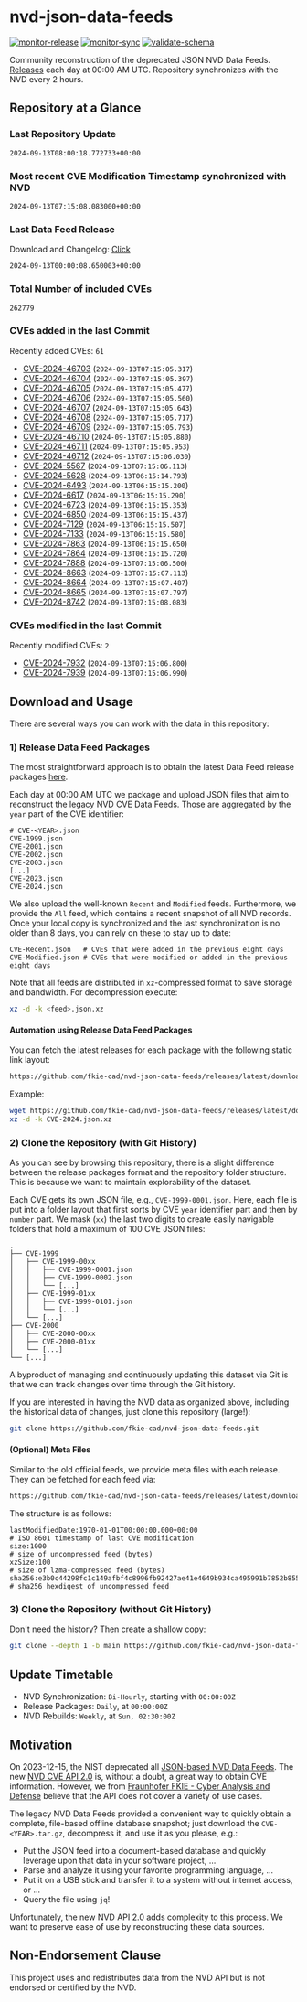 # nvd-json-data-feeds

[![monitor-release](https://github.com/fkie-cad/nvd-json-data-feeds/actions/workflows/monitor_release.yml/badge.svg)](https://github.com/fkie-cad/nvd-json-data-feeds/actions/workflows/monitor_release.yml)
[![monitor-sync](https://github.com/fkie-cad/nvd-json-data-feeds/actions/workflows/monitor_sync.yml/badge.svg)](https://github.com/fkie-cad/nvd-json-data-feeds/actions/workflows/monitor_sync.yml)
[![validate-schema](https://github.com/fkie-cad/nvd-json-data-feeds/actions/workflows/validate_schema.yml/badge.svg)](https://github.com/fkie-cad/nvd-json-data-feeds/actions/workflows/validate_schema.yml)

Community reconstruction of the deprecated JSON NVD Data Feeds.
[Releases](https://github.com/fkie-cad/nvd-json-data-feeds/releases/latest) each day at 00:00 AM UTC.
Repository synchronizes with the NVD every 2 hours.

## Repository at a Glance

### Last Repository Update

```plain
2024-09-13T08:00:18.772733+00:00
```

### Most recent CVE Modification Timestamp synchronized with NVD

```plain
2024-09-13T07:15:08.083000+00:00
```

### Last Data Feed Release

Download and Changelog: [Click](https://github.com/fkie-cad/nvd-json-data-feeds/releases/latest)

```plain
2024-09-13T00:00:08.650003+00:00
```

### Total Number of included CVEs

```plain
262779
```

### CVEs added in the last Commit

Recently added CVEs: `61`

- [CVE-2024-46703](CVE-2024/CVE-2024-467xx/CVE-2024-46703.json) (`2024-09-13T07:15:05.317`)
- [CVE-2024-46704](CVE-2024/CVE-2024-467xx/CVE-2024-46704.json) (`2024-09-13T07:15:05.397`)
- [CVE-2024-46705](CVE-2024/CVE-2024-467xx/CVE-2024-46705.json) (`2024-09-13T07:15:05.477`)
- [CVE-2024-46706](CVE-2024/CVE-2024-467xx/CVE-2024-46706.json) (`2024-09-13T07:15:05.560`)
- [CVE-2024-46707](CVE-2024/CVE-2024-467xx/CVE-2024-46707.json) (`2024-09-13T07:15:05.643`)
- [CVE-2024-46708](CVE-2024/CVE-2024-467xx/CVE-2024-46708.json) (`2024-09-13T07:15:05.717`)
- [CVE-2024-46709](CVE-2024/CVE-2024-467xx/CVE-2024-46709.json) (`2024-09-13T07:15:05.793`)
- [CVE-2024-46710](CVE-2024/CVE-2024-467xx/CVE-2024-46710.json) (`2024-09-13T07:15:05.880`)
- [CVE-2024-46711](CVE-2024/CVE-2024-467xx/CVE-2024-46711.json) (`2024-09-13T07:15:05.953`)
- [CVE-2024-46712](CVE-2024/CVE-2024-467xx/CVE-2024-46712.json) (`2024-09-13T07:15:06.030`)
- [CVE-2024-5567](CVE-2024/CVE-2024-55xx/CVE-2024-5567.json) (`2024-09-13T07:15:06.113`)
- [CVE-2024-5628](CVE-2024/CVE-2024-56xx/CVE-2024-5628.json) (`2024-09-13T06:15:14.793`)
- [CVE-2024-6493](CVE-2024/CVE-2024-64xx/CVE-2024-6493.json) (`2024-09-13T06:15:15.200`)
- [CVE-2024-6617](CVE-2024/CVE-2024-66xx/CVE-2024-6617.json) (`2024-09-13T06:15:15.290`)
- [CVE-2024-6723](CVE-2024/CVE-2024-67xx/CVE-2024-6723.json) (`2024-09-13T06:15:15.353`)
- [CVE-2024-6850](CVE-2024/CVE-2024-68xx/CVE-2024-6850.json) (`2024-09-13T06:15:15.437`)
- [CVE-2024-7129](CVE-2024/CVE-2024-71xx/CVE-2024-7129.json) (`2024-09-13T06:15:15.507`)
- [CVE-2024-7133](CVE-2024/CVE-2024-71xx/CVE-2024-7133.json) (`2024-09-13T06:15:15.580`)
- [CVE-2024-7863](CVE-2024/CVE-2024-78xx/CVE-2024-7863.json) (`2024-09-13T06:15:15.650`)
- [CVE-2024-7864](CVE-2024/CVE-2024-78xx/CVE-2024-7864.json) (`2024-09-13T06:15:15.720`)
- [CVE-2024-7888](CVE-2024/CVE-2024-78xx/CVE-2024-7888.json) (`2024-09-13T07:15:06.500`)
- [CVE-2024-8663](CVE-2024/CVE-2024-86xx/CVE-2024-8663.json) (`2024-09-13T07:15:07.113`)
- [CVE-2024-8664](CVE-2024/CVE-2024-86xx/CVE-2024-8664.json) (`2024-09-13T07:15:07.487`)
- [CVE-2024-8665](CVE-2024/CVE-2024-86xx/CVE-2024-8665.json) (`2024-09-13T07:15:07.797`)
- [CVE-2024-8742](CVE-2024/CVE-2024-87xx/CVE-2024-8742.json) (`2024-09-13T07:15:08.083`)


### CVEs modified in the last Commit

Recently modified CVEs: `2`

- [CVE-2024-7932](CVE-2024/CVE-2024-79xx/CVE-2024-7932.json) (`2024-09-13T07:15:06.800`)
- [CVE-2024-7939](CVE-2024/CVE-2024-79xx/CVE-2024-7939.json) (`2024-09-13T07:15:06.990`)


## Download and Usage

There are several ways you can work with the data in this repository:

### 1) Release Data Feed Packages

The most straightforward approach is to obtain the latest Data Feed release packages [here](https://github.com/fkie-cad/nvd-json-data-feeds/releases/latest).

Each day at 00:00 AM UTC we package and upload JSON files that aim to reconstruct the legacy NVD CVE Data Feeds.
Those are aggregated by the `year` part of the CVE identifier:

```
# CVE-<YEAR>.json
CVE-1999.json
CVE-2001.json
CVE-2002.json
CVE-2003.json
[...]
CVE-2023.json
CVE-2024.json
```

We also upload the well-known `Recent` and `Modified` feeds.
Furthermore, we provide the `All` feed, which contains a recent snapshot of all NVD records.
Once your local copy is synchronized and the last synchronization is no older than 8 days, you can rely on these to stay up to date:

```plain
CVE-Recent.json   # CVEs that were added in the previous eight days
CVE-Modified.json # CVEs that were modified or added in the previous eight days
```

Note that all feeds are distributed in `xz`-compressed format to save storage and bandwidth.
For decompression execute:

```sh
xz -d -k <feed>.json.xz
```

#### Automation using Release Data Feed Packages

You can fetch the latest releases for each package with the following static link layout:

```sh
https://github.com/fkie-cad/nvd-json-data-feeds/releases/latest/download/CVE-<YEAR>.json.xz
```

Example:

```sh
wget https://github.com/fkie-cad/nvd-json-data-feeds/releases/latest/download/CVE-2024.json.xz
xz -d -k CVE-2024.json.xz
```

### 2) Clone the Repository (with Git History)

As you can see by browsing this repository, there is a slight difference between the release packages format and the repository folder structure.
This is because we want to maintain explorability of the dataset.

Each CVE gets its own JSON file, e.g., `CVE-1999-0001.json`.
Here, each file is put into a folder layout that first sorts by CVE `year` identifier part and then by `number` part.
We mask (`xx`) the last two digits to create easily navigable folders that hold a maximum of 100 CVE JSON files:

```plain
.
├── CVE-1999
│   ├── CVE-1999-00xx
│   │   ├── CVE-1999-0001.json
│   │   ├── CVE-1999-0002.json
│   │   └── [...]
│   ├── CVE-1999-01xx
│   │   ├── CVE-1999-0101.json
│   │   └── [...]
│   └── [...]
├── CVE-2000
│   ├── CVE-2000-00xx
│   ├── CVE-2000-01xx
│   └── [...]
└── [...]
```

A byproduct of managing and continuously updating this dataset via Git is that we can track changes over time through the Git history.

If you are interested in having the NVD data as organized above, including the historical data of changes, just clone this repository (large!):

```sh
git clone https://github.com/fkie-cad/nvd-json-data-feeds.git
```

#### (Optional) Meta Files

Similar to the old official feeds, we provide meta files with each release. They can be fetched for each feed via:

```sh
https://github.com/fkie-cad/nvd-json-data-feeds/releases/latest/download/CVE-<YEAR>.meta
```

The structure is as follows:

```plain
lastModifiedDate:1970-01-01T00:00:00.000+00:00                          # ISO 8601 timestamp of last CVE modification
size:1000                                                               # size of uncompressed feed (bytes)
xzSize:100                                                              # size of lzma-compressed feed (bytes)
sha256:e3b0c44298fc1c149afbf4c8996fb92427ae41e4649b934ca495991b7852b855 # sha256 hexdigest of uncompressed feed
```

### 3) Clone the Repository (without Git History)

Don't need the history? Then create a shallow copy:

```sh
git clone --depth 1 -b main https://github.com/fkie-cad/nvd-json-data-feeds.git
```


## Update Timetable

* NVD Synchronization: `Bi-Hourly`, starting with `00:00:00Z`
* Release Packages: `Daily`, at `00:00:00Z`
* NVD Rebuilds: `Weekly`, at `Sun, 02:30:00Z`


## Motivation

On 2023-12-15, the NIST deprecated all [JSON-based NVD Data Feeds](https://nvd.nist.gov/vuln/data-feeds#divRetirementBanner-1).
The new [NVD CVE API 2.0](https://nvd.nist.gov/developers/vulnerabilities) is, without a doubt, a great way to obtain CVE information.
However, we from [Fraunhofer FKIE - Cyber Analysis and Defense](https://www.fkie.fraunhofer.de/en/departments/cad.html) believe that the API does not cover a variety of use cases.

The legacy NVD Data Feeds provided a convenient way to quickly obtain a complete, file-based offline database snapshot; just download the `CVE-<YEAR>.tar.gz`, decompress it, and use it as you please, e.g.:

- Put the JSON feed into a document-based database and quickly leverage upon that data in your software project, ...
- Parse and analyze it using your favorite programming language, ...
- Put it on a USB stick and transfer it to a system without internet access, or ...
- Query the file using `jq`!

Unfortunately, the new NVD API 2.0 adds complexity to this process.
We want to preserve ease of use by reconstructing these data sources.

## Non-Endorsement Clause

This project uses and redistributes data from the NVD API but is not endorsed or certified by the NVD.